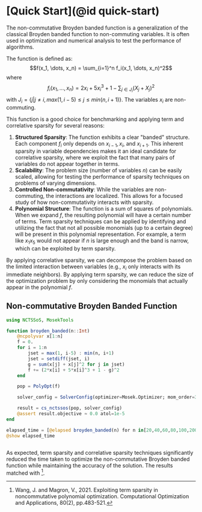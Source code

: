 # [Quick Start](@id quick-start)
<!-- # Correlative and Term Sparsity -->

The non-commutative Broyden banded function is a generalization of the classical Broyden banded function to non-commuting variables. It is often used in optimization and numerical analysis to test the performance of algorithms.

The function is defined as:
$$f(x_1, \dots, x_n) = \sum_{i=1}^n f_i(x_1, \dots, x_n)^2$$
where
$$f_i(x_1, \dots, x_n) = 2x_i + 5x_i^3 + 1 - \sum_{j \in J_i} (X_j +X_j)^2$$
with $J_i = \{j | j \neq i, max(1, i-5) \leq j \leq min(n, i+1)\}$. The variables $x_i$ are non-commuting.

This function is a good choice for benchmarking and applying term and correlative sparsity for several reasons:

1.  **Structured Sparsity**: The function exhibits a clear "banded" structure. Each component $f_i$ only depends on $x_{i-1}, x_i,$ and $x_{i+1}$. This inherent sparsity in variable dependencies makes it an ideal candidate for correlative sparsity, where we exploit the fact that many pairs of variables do not appear together in terms.
2.  **Scalability**: The problem size (number of variables $n$) can be easily scaled, allowing for testing the performance of sparsity techniques on problems of varying dimensions.
3.  **Controlled Non-commutativity**: While the variables are non-commuting, the interactions are localized. This allows for a focused study of how non-commutativity interacts with sparsity.
4.  **Polynomial Structure**: The function is a sum of squares of polynomials. When we expand $f$, the resulting polynomial will have a certain number of terms. Term sparsity techniques can be applied by identifying and utilizing the fact that not all possible monomials (up to a certain degree) will be present in this polynomial representation. For example, a term like $x_1 x_5$ would not appear if $n$ is large enough and the band is narrow, which can be exploited by term sparsity.

By applying correlative sparsity, we can decompose the problem based on the limited interaction between variables (e.g., $x_i$ only interacts with its immediate neighbors). By applying term sparsity, we can reduce the size of the optimization problem by only considering the monomials that actually appear in the polynomial $f$.

## Non-commutative Broyden Banded Function

```julia
using NCTSSoS, MosekTools

function broyden_banded(n::Int)
	@ncpolyvar x[1:n]
	f = 0.
	for i = 1:n
	    jset = max(1, i-5) : min(n, i+1)
	    jset = setdiff(jset, i)
	    g = sum(x[j] + x[j]^2 for j in jset)
	    f += (2*x[i] + 5*x[i]^3 + 1 - g)^2
	end

	pop = PolyOpt(f)

	solver_config = SolverConfig(optimizer=Mosek.Optimizer; mom_order=3, cs_algo=MF(), ts_algo=AsIsElimination())

	result = cs_nctssos(pop, solver_config)
	@assert result.objective ≈ 0.0 atol=1e-5
end

elapsed_time = [@elapsed broyden_banded(n) for n in[20,40,60,80,100,200,300,400,500,600,700,800,900,1000]]
@show elapsed_time
```

```julia

```

As expected, term sparsity and correlative sparsity techniques significantly reduced the time taken to optimize the non-commutative Broyden banded function while maintaining the accuracy of the solution. The results matched with [^Wang].

[^Wang]: Wang, J. and Magron, V., 2021. Exploiting term sparsity in noncommutative polynomial optimization. Computational Optimization and Applications, 80(2), pp.483-521.
